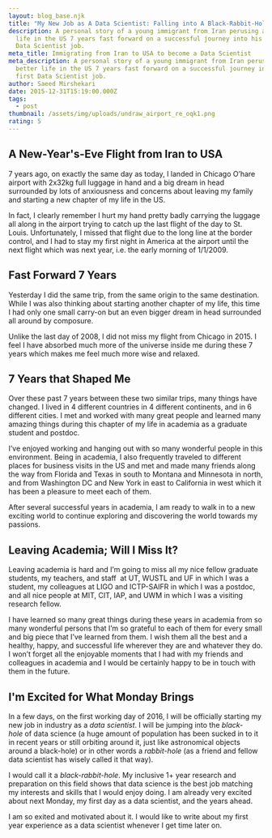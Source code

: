 ```yaml
---
layout: blog_base.njk
title: "My New Job as A Data Scientist: Falling into A Black-Rabbit-Hole"
description: A personal story of a young immigrant from Iran perusing a better
  life in the US 7 years fast forward on a successful journey into his first
  Data Scientist job.
meta_title: Immigrating from Iran to USA to become a Data Scientist
meta_description: A personal story of a young immigrant from Iran perusing a
  better life in the US 7 years fast forward on a successful journey into his
  first Data Scientist job.
author: Saeed Mirshekari
date: 2015-12-31T15:19:00.000Z
tags:
  - post
thumbnail: /assets/img/uploads/undraw_airport_re_oqk1.png
rating: 5
---
```

<!--StartFragment-->

## A New-Year's-Eve Flight from Iran to USA

7 years ago, on exactly the same day as today, I landed in Chicago O’hare airport with 2x32kg full luggage in hand and a big dream in head surrounded by lots of anxiousness and concerns about leaving my family and starting a new chapter of my life in the US.

In fact, I clearly remember I hurt my hand pretty badly carrying the luggage all along in the airport trying to catch up the last flight of the day to St. Louis. Unfortunately, I missed that flight due to the long line at the border control, and I had to stay my first night in America at the airport until the next flight which was next year, i.e. the early morning of 1/1/2009.

## Fast Forward 7 Years

Yesterday I did the same trip, from the same origin to the same destination. While I was also thinking about starting another chapter of my life, this time I had only one small carry-on but an even bigger dream in head surrounded all around by composure.

Unlike the last day of 2008, I did not miss my flight from Chicago in 2015. I feel I have absorbed much more of the universe inside me during these 7 years which makes me feel much more wise and relaxed.

## 7 Years that Shaped Me

Over these past 7 years between these two similar trips, many things have changed. I lived in 4 different countries in 4 different continents, and in 6 different cities. I met and worked with many great people and learned many amazing things during this chapter of my life in academia as a graduate student and postdoc.

I’ve enjoyed working and hanging out with so many wonderful people in this environment. Being in academia, I also frequently traveled to different places for business visits in the US and met and made many friends along the way from Florida and Texas in south to Montana and Minnesota in north, and from Washington DC and New York in east to California in west which it has been a pleasure to meet each of them.

After several successful years in academia, I am ready to walk in to a new exciting world to continue exploring and discovering the world towards my passions.

## Leaving Academia; Will I Miss It?

Leaving academia is hard and I’m going to miss all my nice fellow graduate students, my teachers, and staff  at UT, WUSTL and UF in which I was a student, my colleagues at LIGO and ICTP-SAIFR in which I was a postdoc, and all nice people at MIT, CIT, IAP, and UWM in which I was a visiting research fellow.

I have learned so many great things during these years in academia from so many wonderful persons that I’m so grateful to each of them for every small and big piece that I’ve learned from them. I wish them all the best and a healthy, happy, and successful life wherever they are and whatever they do. I won’t forget all the enjoyable moments that I had with my friends and colleagues in academia and I would be certainly happy to be in touch with them in the future.

## I'm Excited for What Monday Brings

In a few days, on the first working day of 2016, I will be officially starting my new job in industry as a *data scientist*. I will be jumping into the *black-hole* of data science (a huge amount of population has been sucked in to it in recent years or still orbiting around it, just like astronomical objects around a black-hole) or in other words a *rabbit-hole* (as a friend and fellow data scientist has wisely called it that way).

I would call it a *black-rabbit-hole*. My inclusive 1+ year research and preparation on this field shows that data science is the best job matching my interests and skills that I would enjoy doing. I am already very excited about next Monday, my first day as a data scientist, and the years ahead.

I am so exited and motivated about it. I would like to write about my first year experience as a data scientist whenever I get time later on.

<!--EndFragment-->
